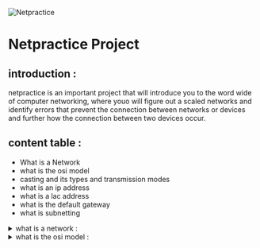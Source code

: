 ![Netpractice](./images/Netpractice _banner.png)

# Netpractice Project

## introduction : 
netpractice is an important project that will introduce you to the word wide of computer networking, where youo will figure out a scaled networks and identify errors that prevent the connection between networks or devices and further how the connection between two devices occur.
## content table : 
- What is a Network
- what is the osi model
- casting and its types and transmission modes
- what is an ip address
- what is a lac address
- what is the default gateway
- what is subnetting

<details>
  <summary>what is a network :</summary>
a network is a system of interconnected devices like computers that can connect to  each other and share data , this connection allows for information exchange and access shared rousources like (printers, files , applications), networks can range from small like home or office network to  large networks like the internet .

#### how the devices connected to each other in a network :
to build a network we nedd at least two devices and medium transmission either wired or wireless .
#### small network two devices connected via wire ethernet cable.
![wired connection](./images/wiredconnection.png)
#### small network two devices connected via wireless signal WiFi.
![wireless connection](./images/wirelessconnection.png)

**how  devices  communicate  with each other :**

- networks  enable devices  to  communicate  with  each other trough protocols  which are set of rules .

**resource sharing :**

- networks  can  provide  more  beyond  communication  between  devices  also  can provide resources  sharing like  printers  , files , applications . so  if  resources  sharing  enabled  in  the  network  all  the  devices  can  access and work  with  printer , application ..

**types  of  networks :** 

- actually  there are  many  types  of  networks but  the  most common  networks  are :

**LAN** : local area network  is a network  that  connecting  the  devices  withing a house or restaurant it coves a small  area just (house, office , coffeshop).  just a limited area .

**WAN** : wide area network is a network  that connecting devices over a large distance  like internet .

**the benefits  of  networks :** 

- the  networks  provide  many  benefits  like facilitating the connection between the devices and sharing  information also enabling the access to  shared  resources  from different locations .

**wireless networks vs  wired networks :**

**wired networks :** 

- fast
- more secure
- need a stable  place .
- more reliability .

**wireless networks :**

- covers many devices
- not depend on a specific place .
- mobility .
- flexibility .
- less reliability .
- slow compare to the wired one .
</details>

<details>

<summary> what is  the  osi model : </summary>
the  osi (open system  interconnection)  model  is a  set  of  rules  that explains  how  the    computer  systems  communicate  over  the  network it  was  developed  by  the ISO (international standardization organization).
- the  osi model  provide a clear structure for data transmission .
- make  the  management  of  network  issues easy .

**the  layers  of  the  OSI (open system interconnection) :**

**Application Layer :**

the application  layer is  the  seventh layer it  plays  as an  interface  between  the  user end user applications  and  the  network  services because  it  provides  the  protocols  like  HTTP , FTP , SMTP  that  allow  the software to send  and receive  data . facilitating activities like  web browsing  emails an file  transfer .

**Session Layer :**

the session  layer  is  the  fifth layer  and  it is responsible for 4 core processes 
- select the transmission or (dialog) mode : (simplex , half duplex  , full duplex).
- opens the canal and sets rules for it when  it ends and when it starts .
- synchronization of  sending data (if  a connection  error occurs  it resume where it stops) .
- session management .

**Transport Lyaer :**

the application  layer is  the  seventh layer it  plays  as an  interface  between  the  user end user applications  and  the  network  services because  it  provides  the  protocols  like  HTTP , FTP , SMTP  that  allow  the software to send  and receive  data . facilitating activities like  web browsing  emails an file  transfer .

**Network Layer :**

the  network  layer is  the third layer  it  had  two  core  jobs
- the logical  addressing  : it  takes  the data  segment  that comes  from the  transport layer  and it  adds the  sender ip  and  the receiver  ip  and  it  build  the  packet  which  is  the network  unit .
- the  routing  : it  decides  the  best  path that  the  data  must go trough


**Data Link Layer :**

the data link layer  is  the second  layer  in the  osi  model  it takes  the  packet  and  adds to it  the sender’s mac address and  the  receiver’s mac address and  it  builds  the  frame  and all  that  called  the  frame  encapsulation . and  the opposite  if  the opposite  way , it  also  check  for  errors and  it  correct it  .

**Physical Layer :**

the  physical  layer  is  the  first  layer  of the  osi  model .
- we  said  before  that the  transport layer  creates  the packet and  the  data link layer  creates  the  frame which  is  a bunch  of zeros and  ones so  the  physical  layer  transform  the  bits  of  the  frame  into  signals that the  transmission media  will understand. so  it will be  either  electrical  signals  (Ethernet  cable) , radio signals (wireless connection) , optic  signals  (optic  transmission) .


</details>